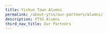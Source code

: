 ```yaml
---
title: Yishun Town Alumni
permalink: /about-ytss/our-partners/alumni/
description: YTSS Alumni
third_nav_title: Our Partners
---
```

